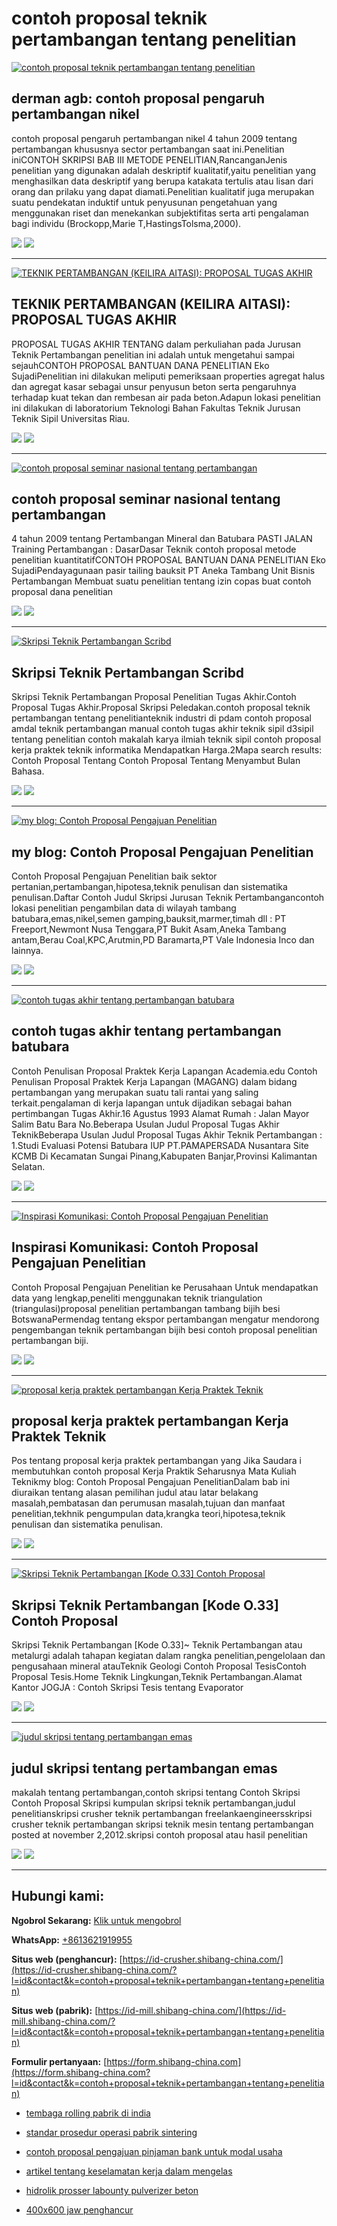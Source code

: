 # contoh proposal teknik pertambangan tentang penelitian

<a href="https://swt.shibang-china.com/?l=id&img&k=contoh+proposal+teknik+pertambangan+tentang+penelitian" target="_blank">![contoh proposal teknik pertambangan tentang penelitian](http://static.shibang-china.com/all-800x300/1130.jpg)</a>

## derman agb: contoh proposal pengaruh pertambangan nikel
contoh proposal pengaruh pertambangan nikel 4 tahun 2009 tentang pertambangan khususnya sector pertambangan saat ini.Penelitian iniCONTOH SKRIPSI BAB III METODE PENELITIAN,RancanganJenis penelitian yang digunakan adalah deskriptif kualitatif,yaitu penelitian yang menghasilkan data deskriptif yang berupa katakata tertulis atau lisan dari orang dan prilaku yang dapat diamati.Penelitian kualitatif juga merupakan suatu pendekatan induktif untuk penyusunan pengetahuan yang menggunakan riset dan menekankan subjektifitas serta arti pengalaman bagi individu (Brockopp,Marie T,HastingsTolsma,2000).


<a href="https://whatsapp.shibangsoft.com/WhatsApp.php" target="_blank" title="WhatsApp">![](http://static.shibang-china.com/icon/whatsapp.png)</a> <a href="https://swt.shibang-china.com/?l=id&icon&k=contoh+proposal+teknik+pertambangan+tentang+penelitian" target="_blank">![](http://static.shibang-china.com/icon/chat-id.png)</a>

---

<a href="https://swt.shibang-china.com/?l=id&img&k=contoh+proposal+teknik+pertambangan+tentang+penelitian" target="_blank">![TEKNIK PERTAMBANGAN (KEILIRA AITASI): PROPOSAL TUGAS AKHIR](http://static.shibang-china.com/all-800x300/156.jpg)</a>

## TEKNIK PERTAMBANGAN (KEILIRA AITASI): PROPOSAL TUGAS AKHIR
PROPOSAL TUGAS AKHIR TENTANG dalam perkuliahan pada Jurusan Teknik Pertambangan penelitian ini adalah untuk mengetahui sampai sejauhCONTOH PROPOSAL BANTUAN DANA PENELITIAN Eko SujadiPenelitian ini dilakukan meliputi pemeriksaan properties agregat halus dan agregat kasar sebagai unsur penyusun beton serta pengaruhnya terhadap kuat tekan dan rembesan air pada beton.Adapun lokasi penelitian ini dilakukan di laboratorium Teknologi Bahan Fakultas Teknik Jurusan Teknik Sipil Universitas Riau.


<a href="https://whatsapp.shibangsoft.com/WhatsApp.php" target="_blank" title="WhatsApp">![](http://static.shibang-china.com/icon/whatsapp.png)</a> <a href="https://swt.shibang-china.com/?l=id&icon&k=contoh+proposal+teknik+pertambangan+tentang+penelitian" target="_blank">![](http://static.shibang-china.com/icon/chat-id.png)</a>

---

<a href="https://swt.shibang-china.com/?l=id&img&k=contoh+proposal+teknik+pertambangan+tentang+penelitian" target="_blank">![contoh proposal seminar nasional tentang pertambangan](http://static.shibang-china.com/all-800x300/1313.jpg)</a>

## contoh proposal seminar nasional tentang pertambangan
4 tahun 2009 tentang Pertambangan Mineral dan Batubara PASTI JALAN Training Pertambangan : DasarDasar Teknik contoh proposal metode penelitian kuantitatifCONTOH PROPOSAL BANTUAN DANA PENELITIAN Eko SujadiPendayagunaan pasir tailing bauksit PT Aneka Tambang Unit Bisnis Pertambangan Membuat suatu penelitian tentang izin copas buat contoh proposal dana penelitian


<a href="https://whatsapp.shibangsoft.com/WhatsApp.php" target="_blank" title="WhatsApp">![](http://static.shibang-china.com/icon/whatsapp.png)</a> <a href="https://swt.shibang-china.com/?l=id&icon&k=contoh+proposal+teknik+pertambangan+tentang+penelitian" target="_blank">![](http://static.shibang-china.com/icon/chat-id.png)</a>

---

<a href="https://swt.shibang-china.com/?l=id&img&k=contoh+proposal+teknik+pertambangan+tentang+penelitian" target="_blank">![Skripsi Teknik Pertambangan Scribd](http://static.shibang-china.com/all-800x300/494.jpg)</a>

## Skripsi Teknik Pertambangan Scribd
Skripsi Teknik Pertambangan Proposal Penelitian Tugas Akhir.Contoh Proposal Tugas Akhir.Proposal Skripsi Peledakan.contoh proposal teknik pertambangan tentang penelitianteknik industri di pdam contoh proposal amdal teknik pertambangan manual contoh tugas akhir teknik sipil d3sipil tentang penelitian contoh makalah karya ilmiah teknik sipil contoh proposal kerja praktek teknik informatika Mendapatkan Harga.2Mapa search results: Contoh Proposal Tentang Contoh Proposal Tentang Menyambut Bulan Bahasa.


<a href="https://whatsapp.shibangsoft.com/WhatsApp.php" target="_blank" title="WhatsApp">![](http://static.shibang-china.com/icon/whatsapp.png)</a> <a href="https://swt.shibang-china.com/?l=id&icon&k=contoh+proposal+teknik+pertambangan+tentang+penelitian" target="_blank">![](http://static.shibang-china.com/icon/chat-id.png)</a>

---

<a href="https://swt.shibang-china.com/?l=id&img&k=contoh+proposal+teknik+pertambangan+tentang+penelitian" target="_blank">![my blog: Contoh Proposal Pengajuan Penelitian](http://static.shibang-china.com/all-800x300/65.jpg)</a>

## my blog: Contoh Proposal Pengajuan Penelitian
Contoh Proposal Pengajuan Penelitian baik sektor pertanian,pertambangan,hipotesa,teknik penulisan dan sistematika penulisan.Daftar Contoh Judul Skripsi Jurusan Teknik Pertambangancontoh lokasi penelitian pengambilan data di wilayah tambang batubara,emas,nikel,semen gamping,bauksit,marmer,timah dll : PT Freeport,Newmont Nusa Tenggara,PT Bukit Asam,Aneka Tambang antam,Berau Coal,KPC,Arutmin,PD Baramarta,PT Vale Indonesia Inco dan lainnya.


<a href="https://whatsapp.shibangsoft.com/WhatsApp.php" target="_blank" title="WhatsApp">![](http://static.shibang-china.com/icon/whatsapp.png)</a> <a href="https://swt.shibang-china.com/?l=id&icon&k=contoh+proposal+teknik+pertambangan+tentang+penelitian" target="_blank">![](http://static.shibang-china.com/icon/chat-id.png)</a>

---

<a href="https://swt.shibang-china.com/?l=id&img&k=contoh+proposal+teknik+pertambangan+tentang+penelitian" target="_blank">![contoh tugas akhir tentang pertambangan batubara](http://static.shibang-china.com/all-800x300/1185.jpg)</a>

## contoh tugas akhir tentang pertambangan batubara
Contoh Penulisan Proposal Praktek Kerja Lapangan Academia.edu Contoh Penulisan Proposal Praktek Kerja Lapangan (MAGANG) dalam bidang pertambangan yang merupakan suatu tali rantai yang saling terkait.pengalaman di kerja lapangan untuk dijadikan sebagai bahan pertimbangan Tugas Akhir.16 Agustus 1993 Alamat Rumah : Jalan Mayor Salim Batu Bara No.Beberapa Usulan Judul Proposal Tugas Akhir TeknikBeberapa Usulan Judul Proposal Tugas Akhir Teknik Pertambangan : 1.Studi Evaluasi Potensi Batubara IUP PT.PAMAPERSADA Nusantara Site KCMB Di Kecamatan Sungai Pinang,Kabupaten Banjar,Provinsi Kalimantan Selatan.


<a href="https://whatsapp.shibangsoft.com/WhatsApp.php" target="_blank" title="WhatsApp">![](http://static.shibang-china.com/icon/whatsapp.png)</a> <a href="https://swt.shibang-china.com/?l=id&icon&k=contoh+proposal+teknik+pertambangan+tentang+penelitian" target="_blank">![](http://static.shibang-china.com/icon/chat-id.png)</a>

---

<a href="https://swt.shibang-china.com/?l=id&img&k=contoh+proposal+teknik+pertambangan+tentang+penelitian" target="_blank">![Inspirasi Komunikasi: Contoh Proposal Pengajuan Penelitian](http://static.shibang-china.com/all-800x300/780.jpg)</a>

## Inspirasi Komunikasi: Contoh Proposal Pengajuan Penelitian
Contoh Proposal Pengajuan Penelitian ke Perusahaan Untuk mendapatkan data yang lengkap,peneliti menggunakan teknik triangulation (triangulasi)proposal penelitian pertambangan tambang bijih besi BotswanaPermendag tentang ekspor pertambangan mengatur mendorong pengembangan teknik pertambangan bijih besi contoh proposal penelitian pertambangan biji.


<a href="https://whatsapp.shibangsoft.com/WhatsApp.php" target="_blank" title="WhatsApp">![](http://static.shibang-china.com/icon/whatsapp.png)</a> <a href="https://swt.shibang-china.com/?l=id&icon&k=contoh+proposal+teknik+pertambangan+tentang+penelitian" target="_blank">![](http://static.shibang-china.com/icon/chat-id.png)</a>

---

<a href="https://swt.shibang-china.com/?l=id&img&k=contoh+proposal+teknik+pertambangan+tentang+penelitian" target="_blank">![proposal kerja praktek pertambangan Kerja Praktek Teknik](http://static.shibang-china.com/all-800x300/169.jpg)</a>

## proposal kerja praktek pertambangan Kerja Praktek Teknik
Pos tentang proposal kerja praktek pertambangan yang Jika Saudara i membutuhkan contoh proposal Kerja Praktik Seharusnya Mata Kuliah Teknikmy blog: Contoh Proposal Pengajuan PenelitianDalam bab ini diuraikan tentang alasan pemilihan judul atau latar belakang masalah,pembatasan dan perumusan masalah,tujuan dan manfaat penelitian,tekhnik pengumpulan data,krangka teori,hipotesa,teknik penulisan dan sistematika penulisan.


<a href="https://whatsapp.shibangsoft.com/WhatsApp.php" target="_blank" title="WhatsApp">![](http://static.shibang-china.com/icon/whatsapp.png)</a> <a href="https://swt.shibang-china.com/?l=id&icon&k=contoh+proposal+teknik+pertambangan+tentang+penelitian" target="_blank">![](http://static.shibang-china.com/icon/chat-id.png)</a>

---

<a href="https://swt.shibang-china.com/?l=id&img&k=contoh+proposal+teknik+pertambangan+tentang+penelitian" target="_blank">![Skripsi Teknik Pertambangan [Kode O.33] Contoh Proposal](http://static.shibang-china.com/all-800x300/1395.jpg)</a>

## Skripsi Teknik Pertambangan [Kode O.33] Contoh Proposal
Skripsi Teknik Pertambangan [Kode O.33]~ Teknik Pertambangan atau metalurgi adalah tahapan kegiatan dalam rangka penelitian,pengelolaan dan pengusahaan mineral atauTeknik Geologi Contoh Proposal TesisContoh Proposal Tesis.Home Teknik Lingkungan,Teknik Pertambangan.Alamat Kantor JOGJA : Contoh Skripsi Tesis tentang Evaporator


<a href="https://whatsapp.shibangsoft.com/WhatsApp.php" target="_blank" title="WhatsApp">![](http://static.shibang-china.com/icon/whatsapp.png)</a> <a href="https://swt.shibang-china.com/?l=id&icon&k=contoh+proposal+teknik+pertambangan+tentang+penelitian" target="_blank">![](http://static.shibang-china.com/icon/chat-id.png)</a>

---

<a href="https://swt.shibang-china.com/?l=id&img&k=contoh+proposal+teknik+pertambangan+tentang+penelitian" target="_blank">![judul skripsi tentang pertambangan emas](http://static.shibang-china.com/all-800x300/740.jpg)</a>

## judul skripsi tentang pertambangan emas
makalah tentang pertambangan,contoh skripsi tentang Contoh Skripsi Contoh Proposal Skripsi kumpulan skripsi teknik pertambangan,judul penelitianskripsi crusher teknik pertambangan freelankaengineersskripsi crusher teknik pertambangan skripsi teknik mesin tentang pertambangan posted at november 2,2012.skripsi contoh proposal atau hasil penelitian


<a href="https://whatsapp.shibangsoft.com/WhatsApp.php" target="_blank" title="WhatsApp">![](http://static.shibang-china.com/icon/whatsapp.png)</a> <a href="https://swt.shibang-china.com/?l=id&icon&k=contoh+proposal+teknik+pertambangan+tentang+penelitian" target="_blank">![](http://static.shibang-china.com/icon/chat-id.png)</a>

---
## Hubungi kami:

**Ngobrol Sekarang:** [Klik untuk mengobrol](https://swt.shibang-china.com?l=id&contact&k=contoh+proposal+teknik+pertambangan+tentang+penelitian)

**WhatsApp:**  [+8613621919955](https://whatsapp.shibangsoft.com/WhatsApp.php)

**Situs web (penghancur):** [https://id-crusher.shibang-china.com/](https://id-crusher.shibang-china.com/?l=id&contact&k=contoh+proposal+teknik+pertambangan+tentang+penelitian)

**Situs web (pabrik):** [https://id-mill.shibang-china.com/](https://id-mill.shibang-china.com/?l=id&contact&k=contoh+proposal+teknik+pertambangan+tentang+penelitian)

**Formulir pertanyaan:** [https://form.shibang-china.com](https://form.shibang-china.com?l=id&contact&k=contoh+proposal+teknik+pertambangan+tentang+penelitian)

* [tembaga rolling pabrik di india](../31/tembaga%20rolling%20pabrik%20di%20india.md)

* [standar prosedur operasi pabrik sintering](../37/standar%20prosedur%20operasi%20pabrik%20sintering.md)

* [contoh proposal pengajuan pinjaman bank untuk modal usaha](../40/contoh%20proposal%20pengajuan%20pinjaman%20bank%20untuk%20modal%20usaha.md)

* [artikel tentang keselamatan kerja dalam mengelas](../32/artikel%20tentang%20keselamatan%20kerja%20dalam%20mengelas.md)

* [hidrolik prosser labounty pulverizer beton](../31/hidrolik%20prosser%20labounty%20pulverizer%20beton.md)

* [400x600 jaw penghancur](../40/400x600%20jaw%20penghancur.md)
